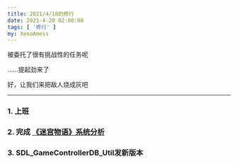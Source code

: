 ```yaml
---
title: 2021/4/18的修行
date: 2021-4-20 02:00:00
tags: [ '修行' ]
my: XenoAmess
---
```


被委托了很有挑战性的任务呢

……提起劲来了

好，让我们来把敌人烧成灰吧

---

### 1. 上班

### 2. 完成 [《迷宫物语》系统分析](/2021/04/20/20210419迷宫物语系统分析)

### 3. SDL_GameControllerDB_Util发新版本
